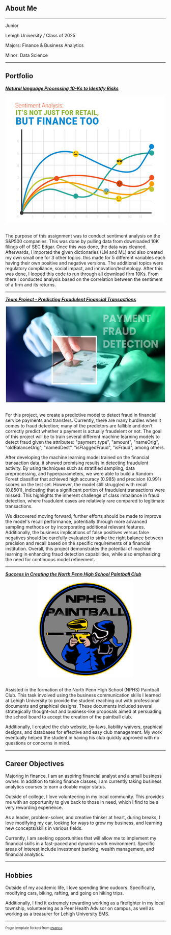 ## About Me
---
Junior

Lehigh University / Class of 2025

Majors: Finance & Business Analytics

Minor: Data Science

---

## Portfolio

<!-- You can link to other websites, PDFs in this repo, and other pages in this repo -->

_**[Natural language Processing 10-Ks to Identify Risks](midterm_summary)**_

<div style="text-align: center;">
    <img src="images/sentielogo.jpeg?raw=true" width="500" height="400" style="margin: 0 auto; display: block;" />
</div>
<br> <!-- Add a line break -->

The purpose of this assignment was to conduct sentiment analysis on the S&P500 companies. This was done by pulling data from downloaded 10K filings off of SEC Edgar. Once this was done, the data was cleaned. Afterwards, I imported the given dictionaries (LM and ML) and also created my own small one for 3 other topics. this made for 5 different variables each having their own positive and negative versions. The additional topics were regulatory compliance, social impact, and innovation/technology. After this was done, I looped this code to run through all download firm 10Ks. From there I conducted analysis based on the correlation between the sentiment of a firm and its returns.

---

_**[Team Project - Predicting Fraudulent Financial Transactions](https://nicoschuster01-finalproject-377-dashboard-ujqokl.streamlit.app/)**_

<div style="text-align: center;">
    <img src="images/fraudielogo.jpeg?raw=true" width="500" height="300" style="margin: 0 auto; display: block;" />
</div>
<br> <!-- Add a line break -->

For this project, we create a predictive model to detect fraud in financial service payments and transfers. Currently, there are many hurdles when it comes to fraud detection; many of the predictors are fallible and don't correctly predict whether a payment is actually fraudelent or not. The goal of this project will be to train several different machine learning models to detect fraud given the attributes: "payment_type", "amount", "nameOrig", "oldBalanceOrig", "namedDest", "isFlaggedFraud", "isFraud", among others.

After developing the machine learning model trained on the financial transaction data, it showed promising results in detecting fraudulent activity. By using techniques such as stratified sampling, data preprocessing, and hyperparameters, we were able to build a Random Forest classifier that achieved high accuracy (0.985) and precision (0.991) scores on the test set. However, the model still struggled with recall (0.8501), indicating that a significant portion of fraudulent transactions were missed. This highlights the inherent challenge of class imbalance in fraud detection, where fraudulent cases are relatively rare compared to legitimate transactions.

We discovered moving forward, further efforts should be made to improve the model's recall performance, potentially through more advanced sampling methods or by incorporating additional relevant features. Additionally, the business implications of false positives versus false negatives should be carefully evaluated to strike the right balance between precision and recall based on the specific requirements of a financial institution. Overall, this project demonstrates the potential of machine learning in enhancing fraud detection capabilities, while also emphasizing the need for continuous model refinement.

---

_**[Success in Creating the North Penn High School Paintball Club](https://sites.google.com/view/nphspaintball/home?fbclid=PAAaYbbNDtnbAcYM8HGnGCwAnzKrYVkiA4mvU7E8Oi0CpyzoYNrJmxOvBF6IY)**_

<div style="text-align: center;">
    <img src="images/theboylogo.png?raw=true" width="300" height="300" style="margin: 0 auto; display: block;" />
</div>
<br> <!-- Add a line break -->

Assisted in the formation of the North Penn High School (NPHS) Paintball Club. This task involved using the business communication skills I learned at Lehigh University to provide the student reaching out with professional documents and graphical designs. These documents included several strategically thought-out and business-like proposals aimed at persuading the school board to accept the creation of the paintball club.

Additionally, I created the club website, by-laws, liability waivers, graphical designs, and databases for effective and easy club management. My work eventually helped the student in having his club quickly approved with no questions or concerns in mind.

---

## Career Objectives

Majoring in finance, I am an aspiring financial analyst and a small business owner. In addition to taking finance classes, I am currently taking business analytics courses to earn a double major status.

Outside of college, I love volunteering in my local community. This provides me with an opportunity to give back to those in need, which I find to be a very rewarding experience.

As a leader, problem-solver, and creative thinker at heart, during breaks, I love modifying my car, looking for ways to grow my business, and learning new concepts/skills in various fields.

Currently, I am seeking opportunities that will allow me to implement my financial skills in a fast-paced and dynamic work environment. Specific areas of interest include investment banking, wealth management, and financial analytics.

---

## Hobbies

Outside of my academic life, I love spending time oudoors. Specifically, modifying cars, biking, rafting, and going on hiking trips.

Additionally, I find it extremely rewarding working as a firefighter in my local township, volunteering as a Peer Health Advisor on campus, as well as working as a treasurer for Lehigh University EMS.

---
<p style="font-size:11px">Page template forked from <a href="https://github.com/evanca/quick-portfolio">evanca</a></p>
<!-- Remove above link if you don't want to attibute -->
